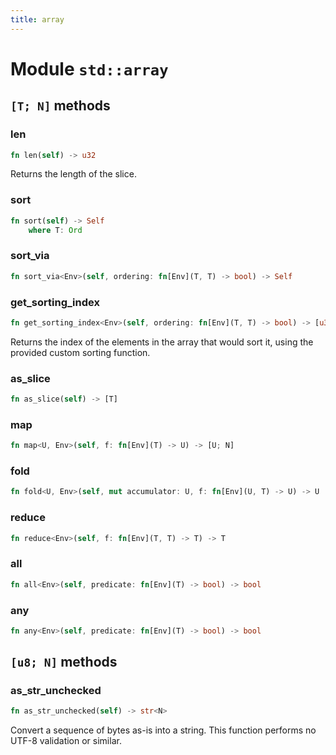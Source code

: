 ```yaml
---
title: array
---
```


# Module `std::array`

## `[T; N]` methods

### len

```rust
fn len(self) -> u32
```

Returns the length of the slice.

### sort

```rust
fn sort(self) -> Self
    where T: Ord
```

### sort_via

```rust
fn sort_via<Env>(self, ordering: fn[Env](T, T) -> bool) -> Self
```

### get_sorting_index

```rust
fn get_sorting_index<Env>(self, ordering: fn[Env](T, T) -> bool) -> [u32; N]
```

Returns the index of the elements in the array that would sort it, using the provided custom sorting function.

### as_slice

```rust
fn as_slice(self) -> [T]
```

### map

```rust
fn map<U, Env>(self, f: fn[Env](T) -> U) -> [U; N]
```

### fold

```rust
fn fold<U, Env>(self, mut accumulator: U, f: fn[Env](U, T) -> U) -> U
```

### reduce

```rust
fn reduce<Env>(self, f: fn[Env](T, T) -> T) -> T
```

### all

```rust
fn all<Env>(self, predicate: fn[Env](T) -> bool) -> bool
```

### any

```rust
fn any<Env>(self, predicate: fn[Env](T) -> bool) -> bool
```

## `[u8; N]` methods

### as_str_unchecked

```rust
fn as_str_unchecked(self) -> str<N>
```

Convert a sequence of bytes as-is into a string.
This function performs no UTF-8 validation or similar.

